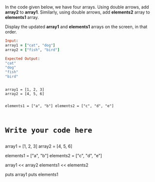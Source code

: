In the code given below, we
have four arrays.
Using double arrows, add **array2** to
**array1**. Similarly, using double
arrows, add **elements2** array to
**elements1** array.

Display the updated **array1** and
**elements1** arrays on the screen,
in that order.

```ruby
Input:
array1 = ["cat", "dog"]
array2 = ["fish", "bird"]

Expected Output:
"cat"
"dog"
"fish"
"bird"
```

<codeblock language="ruby" type="exercise" testMode="fixedInput">
<code>
array1 = [1, 2, 3]
array2 = [4, 5, 6]

elements1 = ["a", "b"]
elements2 = ["c", "d", "e"]
# Write your code here
</code>
<solution>
array1 = [1, 2, 3]
array2 = [4, 5, 6]

elements1 = ["a", "b"]
elements2 = ["c", "d", "e"]

array1 << array2
elements1 << elements2

puts array1
puts elements1
</solution>
</codeblock>
